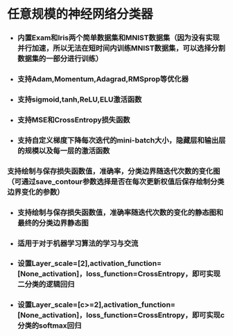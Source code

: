 # 任意规模的神经网络分类器
- ### 内置Exam和Iris两个简单数据集和MNIST数据集（因为没有实现并行加速，所以无法在短时间内训练MNIST数据集，可以选择分割数据集的一部分进行训练）
- ### 支持Adam,Momentum,Adagrad,RMSprop等优化器
- ### 支持sigmoid,tanh,ReLU,ELU激活函数
- ### 支持MSE和CrossEntropy损失函数
- ### 支持自定义梯度下降每次迭代的mini-batch大小，隐藏层和输出层的规模以及每一层的激活函数
 ### 支持绘制与保存损失函数值，准确率，分类边界随迭代次数的变化图（可通过save_contour参数选择是否在每次更新权值后保存绘制分类边界变化的参数）
- ### 支持绘制与保存损失函数值，准确率随迭代次数的变化的静态图和最终的分类边界静态图
- ### 适用于对于机器学习算法的学习与交流
- ### 设置Layer_scale=[2],activation_function=[None_activation]，loss_function=CrossEntropy，即可实现二分类的逻辑回归
- ### 设置Layer_scale=[c>=2],activation_function=[None_activation]，loss_function=CrossEntropy，即可实现c分类的softmax回归
